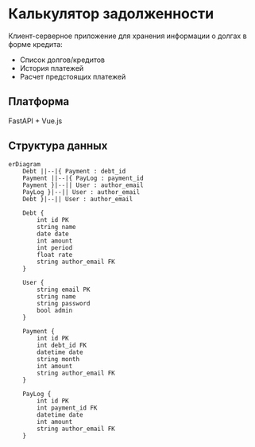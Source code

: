 # Калькулятор задолженности

Клиент-серверное приложение для хранения информации о долгах в форме кредита:

- Список долгов/кредитов
- История платежей
- Расчет предстоящих платежей

## Платформа

FastAPI + Vue.js

## Структура данных

```mermaid
erDiagram
    Debt ||--|{ Payment : debt_id
    Payment ||--|{ PayLog : payment_id
    Payment }|--|| User : author_email
    PayLog }|--|| User : author_email
    Debt }|--|| User : author_email

    Debt {
        int id PK
        string name
        date date
        int amount
        int period
        float rate
        string author_email FK
    }

    User {
        string email PK
        string name
        string password
        bool admin
    }

    Payment {
        int id PK
        int debt_id FK
        datetime date
        string month
        int amount
        string author_email FK
    }

    PayLog {
        int id PK
        int payment_id FK
        datetime date
        int amount
        string author_email FK
    }
```
